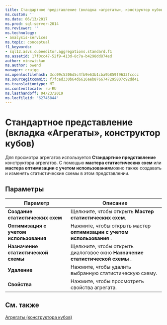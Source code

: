 ```yaml
---
title: Стандартное представление (вкладка «агрегаты», конструктор кубов) | Документация Майкрософт
ms.custom: ''
ms.date: 06/13/2017
ms.prod: sql-server-2014
ms.reviewer: ''
ms.technology:
- analysis-services
ms.topic: conceptual
f1_keywords:
- sql12.asvs.cubeeditor.aggregations.standard.f1
ms.assetid: 17f0cc47-52f9-413d-8c7a-b4298dd874ed
author: minewiskan
ms.author: owend
manager: craigg
ms.openlocfilehash: 3cc09c5306d5c4fb9e63b1cba9b859f9633fcccc
ms.sourcegitcommit: f7fced330b64d6616aeb8766747295807c92dd41
ms.translationtype: MT
ms.contentlocale: ru-RU
ms.lasthandoff: 04/23/2019
ms.locfileid: "62745844"
---
```

# <a name="standard-view-aggregations-tab-cube-designer"></a>Стандартное представление (вкладка «Агрегаты», конструктор кубов)
  Для просмотра агрегатов используется **Стандартное представление** конструктора агрегатов. С помощью **мастера статистических схем** или **мастера оптимизации с учетом использования**можно также создавать и изменять статистические схемы в этом представлении.  
  
## <a name="options"></a>Параметры  
  
|Параметр|Описание|  
|------------|-----------------|  
|**Создание статистических схем**|Щелкните, чтобы открыть **Мастер статистических схем**.|  
|**Оптимизация с учетом использования**|Нажмите, чтобы открыть мастер **оптимизации с учетом использования** .|  
|**Назначение статистической схемы**|Щелкните, чтобы открыть диалоговое окно **Назначение статистической схемы** .|  
|**Удаление**|Нажмите, чтобы удалить выбранную статистическую схему.|  
|**Свойства**|Нажмите, чтобы просмотреть свойства агрегата.|  
  
## <a name="see-also"></a>См. также  
 [Агрегаты &#40;конструктора кубов&#41;](aggregations-cube-design.md)  
  
  
